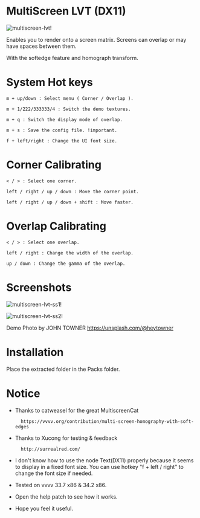 # MultiScreen LVT (DX11)

![multiscreen-lvt!](https://raw.github.com/airslice/multiscreen-lvt-vvvv/master/MSD_Assets/Screenshot_0.png)

Enables you to render onto a screen matrix. Screens can overlap or may have spaces between them.

With the softedge feature and homograph transform.

# System Hot keys

    m + up/down : Select menu ( Corner / Overlap ).

    m + 1/222/333333/4 : Switch the demo textures.

    m + q : Switch the display mode of overlap.

    m + s : Save the config file. !important.

    f + left/right : Change the UI font size.

# Corner Calibrating

    < / > : Select one corner.

    left / right / up / down : Move the corner point.

    left / right / up / down + shift : Move faster.

# Overlap Calibrating

    < / > : Select one overlap.

    left / right : Change the width of the overlap.

    up / down : Change the gamma of the overlap.
    
# Screenshots

![multiscreen-lvt-ss1!](https://raw.github.com/airslice/multiscreen-lvt-vvvv/master/MSD_Assets/Screenshot_1.png)

![multiscreen-lvt-ss2!](https://raw.github.com/airslice/multiscreen-lvt-vvvv/master/MSD_Assets/Screenshot_3.png)

Demo Photo by JOHN TOWNER https://unsplash.com/@heytowner

# Installation
Place the extracted folder in the Packs folder.

# Notice

* Thanks to catweasel for the great MultiscreenCat 

        https://vvvv.org/contribution/multi-screen-homography-with-soft-edges

* Thanks to Xucong for testing & feedback

        http://surrealred.com/

* I don't know how to use the node Text(DX11) properly because it seems to display in a fixed font size. You can use hotkey "f + left / right" to change the font size if needed.  

* Tested on vvvv 33.7 x86 & 34.2 x86.

* Open the help patch to see how it works.

* Hope you feel it useful.

